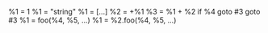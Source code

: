 %1 = 1
%1 = "string"
%1 = [...]
%2 = +%1
%3 = %1 + %2
if %4 goto #3
goto #3
%1 = foo(%4, %5, ...)
%1 = %2.foo(%4, %5, ...)